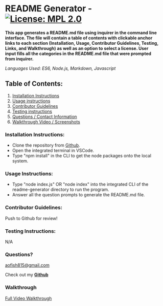 # README Generator - [![License: MPL 2.0](https://img.shields.io/badge/License-MPL_2.0-brightgreen.svg)](https://opensource.org/licenses/MPL-2.0)

**This app generates a README.md file using inquirer in the command line interface. The file will contain a table of contents with clickable anchor links to each section (Installation, Usage, Contributor Guidelines, Testing, Links, and Walkthrough) as well as an option to select a license. User input fills all the categories in the README.md file that were prompted from inquirer.**

_Languages Used: ES6, Node.js, Markdown, Javascript_

## Table of Contents:

1. [Installation Instructions](#installation-instructions)
2. [Usage instructions](#usage-instructions)
3. [Contributor Guidelines](#contributor-guidelines)
4. [Testing instructions](#testing-instructions)
5. [Questions / Contact Information](#questions)
6. [Walkthrough Video / Screenshots](#walkthrough)

### Installation Instructions:

- Clone the repository from [Github](https://github.com/superfishal/readme-generator).
- Open the integrated terminal in VSCode.
- Type "npm install" in the CLI to get the node packages onto the local system.

### Usage Instructions:

- Type "node index.js" OR "node index" into the integrated CLI of the readme-generator directory to run the program.
- Answer all the question prompts to generate the README.md file.

### Contributor Guidelines:

Push to Github for review!

### Testing Instructions:

N/A

### Questions?

<aofish815@gmail.com>

Check out my **[Github](https://github.com/superfishal/readme-generator)**

### Walkthrough

[Full Video Walkthrough](https://drive.google.com/file/d/1rd9Umv-lWrUghq7hCFb8-hZ6gb6WmQ48/view)
